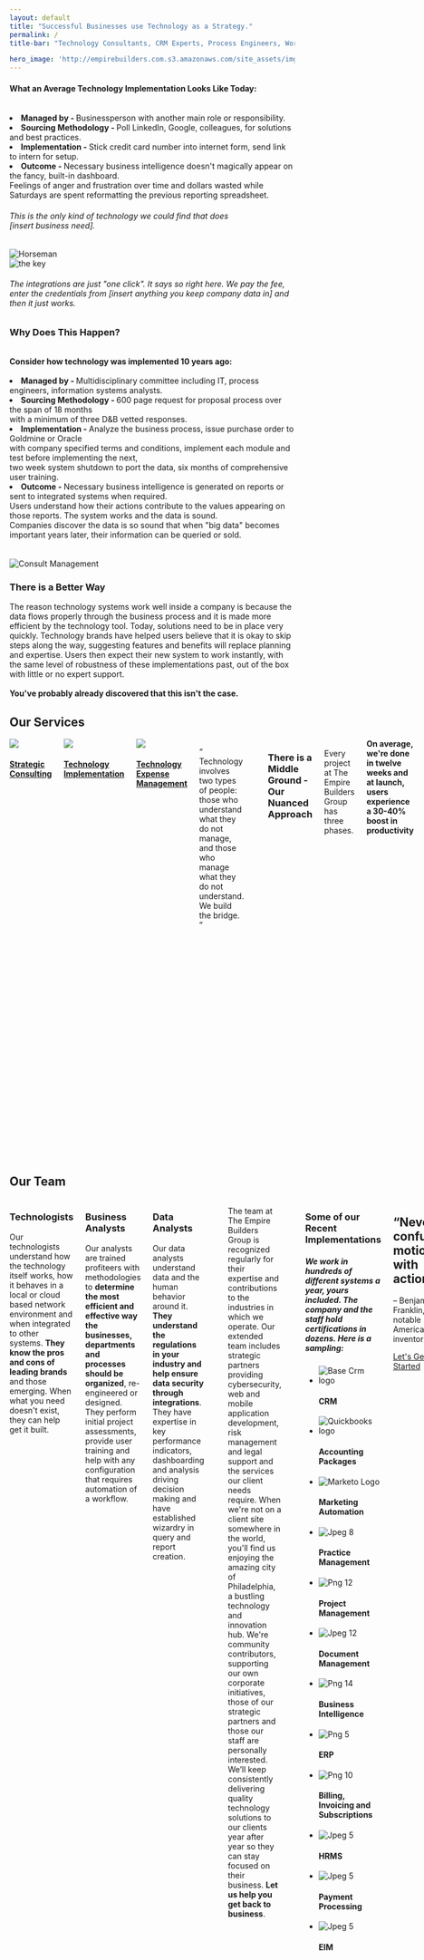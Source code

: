 ```yaml
---
layout: default
title: "Successful Businesses use Technology as a Strategy."
permalink: /
title-bar: "Technology Consultants, CRM Experts, Process Engineers, Workflow Analysis, Business Analysis, System Integrators, Data Analysis, System Configuration"

hero_image: 'http://empirebuilders.com.s3.amazonaws.com/site_assets/imgs/header_home.jpg'
---
```

<section id="familiar">
<p><h4><strong>What an Average Technology Implementation Looks Like Today:</h4></strong><br>
<strong><li>Managed by - </strong>Businessperson with another main role or responsibility.<br> 
<strong><li>Sourcing Methodology - </strong>Poll LinkedIn, Google, colleagues, for solutions and best practices.<br> 
<strong><li>Implementation - </strong>Stick credit card number into internet form, send link to intern for setup.<br>  
<strong><li>Outcome - </strong>Necessary business intelligence doesn't magically appear on the fancy, built-in dashboard.<br> Feelings of anger and frustration over time and dollars wasted while Saturdays are spent reformatting the previous reporting spreadsheet.</li></p>  
<div class="third margin-l-r-2em">
<article class="margin-b-2em">
<h6 class="nostyle gold">This is the only kind of technology we could find that does <br/> [insert business need].</h6>
<img class="img-responsive"src="{{site.baseurl}}/assets/img/horse_info-10.png" alt="Horseman">
</div>
<div class="third margin-l-r-2em">
<img class="img-responsive"src="{{site.baseurl}}/assets/img/keys_info-8.png" alt="the key">
<h6 class="nostyle gold">The integrations are just "one click". It says so right here. We pay the fee, enter the credentials from [insert anything you keep company data in] and then it just works.</h6>
</div></article></section>
<p><h3><strong>Why Does This Happen?</h3></strong><br>
<strong>Consider how technology was implemented 10 years ago:</strong><br><br>
<strong><li>Managed by - </strong>Multidisciplinary committee including IT, process engineers, information systems analysts.<br>
<strong><li>Sourcing Methodology - </strong>600 page request for proposal process over the span of 18 months<br> with a minimum of three D&B vetted responses.<br>
<strong><li>Implementation - </strong> Analyze the business process, issue purchase order to Goldmine or Oracle<br> with company specified terms and conditions, implement each module and test before implementing the next,<br> two week system shutdown to port the data, six months of comprehensive user training.<br>
<strong><li>Outcome - </strong>Necessary business intelligence is generated on reports or sent to integrated systems when required.<br> Users understand how their actions contribute to the values appearing on those reports. The system works and the data is sound.<br> Companies discover the data is so sound that when "big data" becomes important years later, their information can be queried or sold.</li><br><br>
<section id="services" class="services">
<img class="" src="{{site.baseurl}}/assets/img/consult_management.png" alt="Consult Management">
<h3>There is a Better Way</h3>
<p>The reason technology systems work well inside a company is because the data flows properly through the business process and it is made more efficient by the technology tool. Today, solutions need to be in place very quickly. Technology brands have helped users believe that it is okay to skip steps along the way, suggesting features and benefits will replace planning and expertise. Users then expect their new system to work instantly, with the same level of robustness of these implementations past, out of the box with little or no expert support.<br><br><strong>You've probably already discovered that this isn't the case.</strong></p>
<section id="services" class="services">
<h2>Our Services</h2>
<div class="columns">
    <div class="fourth"><a href="{{site.baseurl}}/about" class=""><img class="animate-nudge-hover" src="{{site.baseurl}}/assets/img/consult_strategy.png"><h4>Strategic Consulting</h4></a></div>
    <div class="fourth"><a href="{{site.baseurl}}/consult" class=""><img class="animate-nudge-hover" src="{{site.baseurl}}/assets/img/hammer-pen.png"><h4>Technology Implementation</h4></a></div>
    <div class="fourth"><a href="{{site.baseurl}}/sectors" class=""><img class="animate-nudge-hover" src="{{site.baseurl}}/assets/img/lightbulb.png"><h4>Technology Expense Management</h4></a></div>
<p class="quote h5">
<span class="large-quote">&ldquo;</span>
Technology involves two types of people: those who understand what they do not manage, and those who manage what they do not understand. We build the bridge.
<span class="large-quote">&rdquo;</span>
</p>
<p><h3>There is a Middle Ground - Our Nuanced Approach</h3><br>
Every project at The Empire Builders Group has three phases. <strong>On average, we're done in twelve weeks and at launch, users experience a 30-40% boost in productivity</strong>. Oh, and freedom from rainmain spreadsheets.</p><br>
<div class="columns">
<div class="third">
<img src="{{site.baseurl}}/assets/img/consult_process.png" alt="Consult Process" class="img">
<h3>Process<br/>Analysis</h3>
<p>We work with you to understand and tighten your business workflows using our tested methodology. Quickly and easily, we'll effectively capture how technology can help your team best and show you where you can save significant amounts of money.</p>
</div>
<div class="third">
<img src="{{site.baseurl}}/assets/img/consult_diligence.png" alt="Consult Data" class="img">
<h3>Data<br/>Mapping</h3>
<p>We examine the information going in and listen to what is required to come from the system. We ask difficult question, bring different data sets together or help recover lost or corrupted data from a previous system or breach. Then we map the delta to ensure you can actually get from point A to point B.</p>
</div>
<div class="third">
<img src="{{site.baseurl}}/assets/img/consult_tech.png" alt="Consult Tech" class="img">
<h3>Technology<br/>Implementation</h3>
<p>We work with your existing vendors and technical team, supplementing with other expertise needed and our relationships with the technology brand team. We work together to configure your system for your unique requirements, including showing you what the technology can do for your business process so you can maximize your investment.</p>
</div>
</div>
</section>
<br/>
<sector id="team">
<h1>Our Team</h1>
<div class="columns">
<span class="grid-circles"><img class="img-responsive photo" src="http://empirebuilders.com.s3.amazonaws.com/site_assets/imgs/team_courtney.jpg" alt="" /></span>
<span class="grid-circles nostyle"><img class="img-responsive" src="{{site.baseurl}}/assets/img/team_fpo1.png" alt="" /></span>
<span class="grid-circles center"><img class="img-responsive photo" src="http://empirebuilders.com.s3.amazonaws.com/site_assets/imgs/team_jen.jpg" alt="" /></span>
<span class="grid-circles nostyle"><img class="img-responsive" src="{{site.baseurl}}/assets/img/team_fpo4.png" alt="" /></span>
<span class="grid-circles"><img class="img-responsive photo" src="http://empirebuilders.com.s3.amazonaws.com/site_assets/imgs/team_ben.jpg" alt="" /></span>
</div>
<div class="columns">
<div class="third wider">
<h3>Technologists</h3>
<p>Our technologists understand how the technology itself works, how it behaves in a local or cloud based network environment and when integrated to other systems. <strong>They know the pros and cons of leading brands</strong> and those emerging. When what you need doesn't exist, they can help get it built. </p>
</div>
<div class="third">
<h3>Business Analysts</h3>
<p>Our analysts are trained profiteers with methodologies to <strong>determine the most efficient and effective way the businesses, departments and processes should be organized</strong>, re-engineered or designed. They perform initial project assessments, provide user training and help with any configuration that requires automation of a workflow.</p>
</div>
<div class="third wider">
<h3>Data Analysts</h3>
<p>Our data analysts understand data and the human behavior around it. <strong>They understand the regulations in your industry and help ensure data security through integrations</strong>. They have expertise in key performance indicators, dashboarding and analysis driving decision making and have established wizardry in query and report creation. </p>
</div>
</sector>
<img class="img-responsive full-width row" src="{{site.baseurl}}/assets/img/office-pano.jpg" alt="" />
<p>The team at The Empire Builders Group is recognized regularly for their expertise and contributions to the industries in which we operate. Our extended team includes strategic partners providing cybersecurity, web and mobile application development, risk management and legal support and the services our client needs require. When we're not on a client site somewhere in the world, you'll find us enjoying the amazing city of Philadelphia, a bustling technology and innovation hub. We're community contributors, supporting our own corporate initiatives, those of our strategic partners and those our staff are personally interested. We’ll keep consistently delivering quality technology solutions to our clients year after year so they can stay focused on their business. <strong>Let us help you get back to business</strong>.</p>
<hr>
<section id="tools">
<h1>Some of our Recent Implementations</h1>
<h5>We work in hundreds of different systems a year, yours included. The company and the staff hold certifications in dozens. Here is a sampling:</h5>
<ul class="gallery">
<li class="fourth">
<div class="grid-block"><img class="img-responsive" src="{{site.baseurl}}/assets/img/tools/basecrm_logo.png" alt="Base Crm logo"></div>
<h4>CRM</h4>
</li>
<li class="fourth">
<div class="grid-block"><img class="img-responsive" src="{{site.baseurl}}/assets/img/tools/quickbooks_logo.png" alt="Quickbooks logo"></div>
<h4>Accounting Packages</h4>
</li>
<li class="fourth">
<div class="grid-block"><img class="img-responsive" src="{{site.baseurl}}/assets/img/tools/Marketo_Logo.jpg" alt="Marketo Logo"></div>
<h4>Marketing Automation</h4>
</li>
<li class="fourth">
<div class="grid-block"><img class="img-responsive" src="{{site.baseurl}}/assets/img/tools/idexx_cornerstone.jpg" alt="Jpeg 8"></div>
<h4>Practice Management</h4>
</li>
<li class="fourth">
<div class="grid-block"><img class="img-responsive" src="{{site.baseurl}}/assets/img/tools/worketc_logo.png" alt="Png 12"></div>
<h4>Project Management</h4>
</li>
<li class="fourth">
<div class="grid-block"><img class="img-responsive" src="{{site.baseurl}}/assets/img/tools/adobe_echosign_logo.jpg" alt="Jpeg 12"></div>
<h4>Document Management</h4>
</li>
<li class="fourth">
<div class="grid-block"><img class="img-responsive" src="{{site.baseurl}}/assets/img/tools/Cognos_logo.png" alt="Png 14"></div>
<h4>Business Intelligence</h4>
</li>
<li class="fourth">
<div class="grid-block">
<img class="img-responsive" src="{{site.baseurl}}/assets/img/tools/oracle_logo.jpg" alt="Png 5">
</div>
<h4>ERP</h4>
</li>
<li class="fourth">
<div class="grid-block">
<img class="img-responsive" src="{{site.baseurl}}/assets/img/tools/AriaSystems_logo.jpeg" alt="Png 10">
</div>
<h4>Billing, Invoicing and Subscriptions</h4>
</li>
<li class="fourth">
<div class="grid-block">
<img class="img-responsive" src="{{site.baseurl}}/assets/img/tools/tribehr_logo.jpg" alt="Jpeg 5">
</div>
<h4>HRMS</h4>
</li>
<li class="fourth">
<div class="grid-block">
<img class="img-responsive" src="{{site.baseurl}}/assets/img/tools/authorizenet_logo.gif" alt="Jpeg 5">
</div>
<h4>Payment Processing</h4>
</li>
<li class="fourth">
<div class="grid-block">
<img class="img-responsive" src="{{site.baseurl}}/assets/img/tools/sharepoint_logo.png" alt="Jpeg 5">
</div>
<h4>EIM</h4>
</li>
</ul>
</section> 
<section>
<div class="quote">
<h2>“Never confuse motion with action.”</h2>
<p>&ndash; Benjamin Franklin, notable American inventor</p>
<a href="{{site.baseurl}}/contact" class="btn btn-primary"><span class="icon-tools"></span> Let's Get Started</a>
</div>
</section>
<h2>Types of Clients</h2>
<p>The types of companies that find our services most valuable are those looking to improve their operational technology or undergoing some type of strategic change. </p>
<section id="tech-change" class="margin-t-b-2em">
<article class="half no-margin">
<div class="radius bg-tech">
<a href='#' class='border-3-gold round point deg270 icon-dollar'><span class="up-top base-type-size">Sales</span>
<a href='#' class='border-3-gold round point deg330 icon-light-bulb'><span class="up-top base-type-size">Marketing</span></a>
<a href='#' class='border-3-gold round point deg30 icon-lock'><span class="down-low base-type-size">Legal and Compliance</span></a>
<a href='#' class='border-3-gold round point deg90 icon-tools'><span class="down-low base-type-size">Service Delivery</span></a>
<a href='#' class='border-3-gold round point deg150 icon-mug'><span class="down-low base-type-size">HR Management</span></a>
<a href='#' class='border-3-gold round point deg210 icon-uniF749'><span class="up-top base-type-size">Accounting</span></a>
</div>
</article>
<div class="hr-vert"></div>
<article class="half">
<div class="radius bg-strategic">
<!--<a href='#' class='center'>O</a>-->
<a href='#' class='border-3-gold round point deg270 icon-key'><span class="up-top base-type-size">Growth</span></a>
<a href='#' class='border-3-gold round point deg0 icon-rook'><span class="down-low base-type-size">Strategic Operators</span></a>
<a href='#' class='border-3-gold round point deg90 icon-hourglass'><span class="down-low base-type-size">Downsizing</span></a>
<a href='#' class='border-3-gold round point deg180 icon-axe'><span class="down-low base-type-size">Loss</span></a>
</div>
</article>
</section>
<div class="quote h5 margin-t-b-4em">
<p class="">
<span class="large-quote">&ldquo;</span>
The first rule of any technology used in a business is that automation applied to an efficient operation will magnify the efficiency. The second is that automation applied to an inefficient operation will magnify the inefficiency.
<span class="large-quote">&rdquo;</span>
</p>
&mdash;Bill Gates
</div>
<section id="tools">
<h1 class="">Industry Expertise</h1>
<p><strong>Our services are most attractive to specific types of industries (many compliance regulated)</strong>, namely because their data is of great value and cyberbreach is a significant concern. These types of companies see a large return on their investment quickly because improving work flow using technology properly dramatically boosts their revenues.</p>
<ul class="columns">
<li class="fourth">
<span class="grid-block"><img class="img-responsive" src="{{site.baseurl}}/assets/img/sectors/CVPCO_logo.jpg" alt="CVPCO"></span>
<h4>Private Equity & Strategic Operators</h4>
</li>
<li class="fourth">
<span class="grid-block"><img class="img-responsive" src="{{site.baseurl}}/assets/img/sectors/RREI_logo.jpg" alt="RREI"></span>
<h4>Investors & Fund Managers</h4>
</li>
<li class="fourth">
<span class="grid-block"><img class="img-responsive" src="{{site.baseurl}}/assets/img/sectors/impetuslogo.png" alt="Impetus Healthcare"></span>
<h4>Healthcare</h4>
</li>
<li class="fourth">
<span class="grid-block"><img class="img-responsive" src="{{site.baseurl}}/assets/img/sectors/chariotsolutions_logo.jpg" alt="Chariot"></span>
<h4>Technology & Health IT</h4>
</li>
<li class="fourth">
<span class="grid-block"><img class="img-responsive" src="{{site.baseurl}}/assets/img/sectors/wellsfargo_logo.png" alt="Wells Fargo"></span>
<h4>Financial Services</h4>
</li>
<li class="fourth">
<span class="grid-block"><img class="img-responsive" src="{{site.baseurl}}/assets/img/sectors/hadley_logo.png" alt="Hadley"></span>
<h4>Commercial Real Estate</h4>
</li>
<li class="fourth">
<span class="grid-block"><img class="img-responsive" src="{{site.baseurl}}/assets/img/sectors/canada_logo.jpg" alt="Canada"></span>
<h4>Government</h4>
</li>
<li class="fourth">
<span class="grid-block"><img class="img-responsive" src="{{site.baseurl}}/assets/img/sectors/OKNA_Logo.gif" alt="Okna"></span>
<h4>Manufacturing</h4>
</li>
</ul>
</section>
